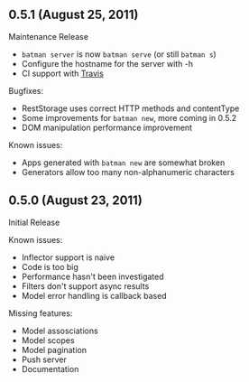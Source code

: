 ## 0.5.1 (August 25, 2011)

Maintenance Release

  - `batman server` is now `batman serve` (or still `batman s`)
  - Configure the hostname for the server with -h
  - CI support with [Travis](http://travis-ci.org/#!/Shopify/batman)

Bugfixes:

  - RestStorage uses correct HTTP methods and contentType
  - Some improvements for `batman new`, more coming in 0.5.2
  - DOM manipulation performance improvement

Known issues:

  - Apps generated with `batman new` are somewhat broken
  - Generators allow too many non-alphanumeric characters

## 0.5.0 (August 23, 2011)

Initial Release

Known issues:

  - Inflector support is naive
  - Code is too big
  - Performance hasn't been investigated
  - Filters don't support async results
  - Model error handling is callback based

Missing features:

  - Model assosciations
  - Model scopes
  - Model pagination
  - Push server
  - Documentation
